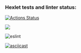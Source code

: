 ### Hexlet tests and linter status:
[![Actions Status](https://github.com/al-bertes/frontend-project-lvl1/workflows/hexlet-check/badge.svg)](https://github.com/al-bertes/frontend-project-lvl1/actions)

<a href="https://codeclimate.com/github/codeclimate/codeclimate/maintainability"><img src="https://api.codeclimate.com/v1/badges/a99a88d28ad37a79dbf6/maintainability" /></a>

![eslint](https://github.com/al-bertes/frontend-project-lvl1/actions/workflows/lint.yml/badge.svg)

[![asciicast](https://asciinema.org/a/TbyYgQvwCdwFmAh2f118U0igL.svg)](https://asciinema.org/a/TbyYgQvwCdwFmAh2f118U0igL)
